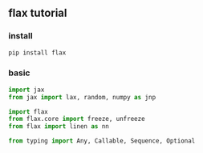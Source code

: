 ## flax tutorial


### install

```bash
pip install flax
```


### basic

```python
import jax
from jax import lax, random, numpy as jnp

import flax
from flax.core import freeze, unfreeze
from flax import linen as nn

from typing import Any, Callable, Sequence, Optional
```


